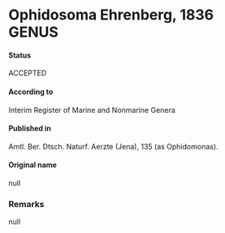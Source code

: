 Ophidosoma Ehrenberg, 1836 GENUS
=======

#### Status
ACCEPTED

#### According to
Interim Register of Marine and Nonmarine Genera

#### Published in
Amtl. Ber. Dtsch. Naturf. Aerzte (Jena), 135 (as Ophidomonas).

#### Original name
null

### Remarks
null